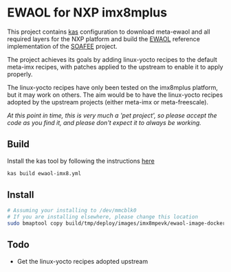 # EWAOL for NXP imx8mplus

This project contains [kas](https://kas.readthedocs.io/en/latest/index.html)
configuration to download meta-ewaol and all required layers for the NXP
platform and build the [EWAOL](https://gitlab.arm.com/ewaol/meta-ewaol)
reference implementation of the [SOAFEE](http://soafee.io) project.

The project achieves its goals by adding linux-yocto recipes to the default
meta-imx recipes, with patches applied to the upstream to enable it to apply
properly.

The linux-yocto recipes have only been tested on the imx8mplus platform, but it
may work on others.  The aim would be to have the linux-yocto recipes adopted
by the upstream projects (either meta-imx or meta-freescale).

_At this point in time, this is very much a 'pet project', so please accept the
code as you find it, and please don't expect it to always be working._

## Build

Install the kas tool by following the instructions
[here](https://kas.readthedocs.io/en/latest/userguide.html)

```bash
kas build ewaol-imx8.yml
```

## Install

```bash
# Assuming your installing to /dev/mmcblk0
# If you are installing elsewhere, please change this location
sudo bmaptool copy build/tmp/deploy/images/imx8mpevk/ewaol-image-docker-imx8mpevk.wic.bz2 /dev/mmcblk0
```

## Todo

* Get the linux-yocto recipes adopted upstream